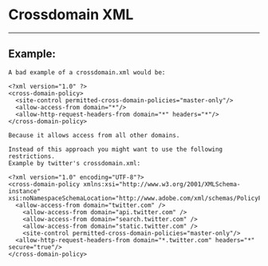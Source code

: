 # Crossdomain XML
-------

## Example:


    A bad example of a crossdomain.xml would be:

    <?xml version="1.0" ?>
    <cross-domain-policy>
      <site-control permitted-cross-domain-policies="master-only"/>
      <allow-access-from domain="*"/>
      <allow-http-request-headers-from domain="*" headers="*"/>
    </cross-domain-policy>

    Because it allows access from all other domains.

    Instead of this approach you might want to use the following restrictions. 
    Example by twitter's crossdomain.xml:

    <?xml version="1.0" encoding="UTF-8"?>
    <cross-domain-policy xmlns:xsi="http://www.w3.org/2001/XMLSchema-instance" 
    xsi:noNamespaceSchemaLocation="http://www.adobe.com/xml/schemas/PolicyFile.xsd">
      <allow-access-from domain="twitter.com" />
        <allow-access-from domain="api.twitter.com" />
        <allow-access-from domain="search.twitter.com" />
        <allow-access-from domain="static.twitter.com" />
        <site-control permitted-cross-domain-policies="master-only"/>
      <allow-http-request-headers-from domain="*.twitter.com" headers="*" secure="true"/>
    </cross-domain-policy>
